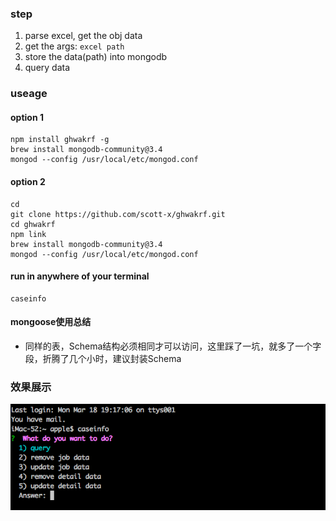 ### step
1. parse excel, get the obj data
2. get the args: `excel path`
3. store the data(path) into mongodb
4. query data


### useage
#### option 1
```
npm install ghwakrf -g  
brew install mongodb-community@3.4
mongod --config /usr/local/etc/mongod.conf
```
#### option 2
```
cd
git clone https://github.com/scott-x/ghwakrf.git
cd ghwakrf
npm link
brew install mongodb-community@3.4
mongod --config /usr/local/etc/mongod.conf
```
#### run in anywhere of your terminal
```
caseinfo
```

#### mongoose使用总结
- 同样的表，Schema结构必须相同才可以访问，这里踩了一坑，就多了一个字段，折腾了几个小时，建议封装Schema


### 效果展示
![](./imgs/1.png)

